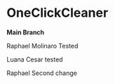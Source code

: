 # OneClickCleaner
__Main Branch__

Raphael Molinaro Tested

Luana Cesar tested

Raphael Second change
